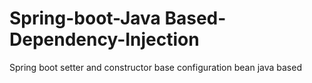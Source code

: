 # Spring-boot-Java Based-Dependency-Injection
Spring boot setter and constructor base configuration bean java based
